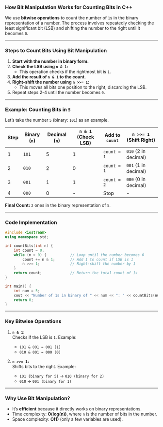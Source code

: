 ### **How Bit Manipulation Works for Counting Bits in C++**

We use **bitwise operations** to count the number of `1`s in the binary representation of a number. The process involves repeatedly checking the least significant bit (LSB) and shifting the number to the right until it becomes `0`.

---

### **Steps to Count Bits Using Bit Manipulation**

1. **Start with the number in binary form.**
2. **Check the LSB using `n & 1`:**
   - This operation checks if the rightmost bit is `1`.
3. **Add the result of `n & 1` to the count.**
4. **Right-shift the number using `n >>= 1`:**
   - This moves all bits one position to the right, discarding the LSB.
5. Repeat steps 2-4 until the number becomes `0`.

---

### **Example: Counting Bits in `5`**

Let’s take the number `5` (binary: `101`) as an example.

| Step | Binary (`n`) | Decimal (`n`) | `n & 1` (Check LSB) | Add to `count` | `n >>= 1` (Shift Right) |
|------|--------------|---------------|---------------------|----------------|-------------------------|
| 1    | `101`        | 5             | 1                   | `count = 1`    | `010` (2 in decimal)    |
| 2    | `010`        | 2             | 0                   | `count = 1`    | `001` (1 in decimal)    |
| 3    | `001`        | 1             | 1                   | `count = 2`    | `000` (0 in decimal)    |
| 4    | `000`        | 0             | -                   | Stop           | -                       |

**Final Count:** `2` ones in the binary representation of `5`.

---

### **Code Implementation**

```cpp
#include <iostream>
using namespace std;

int countBits(int n) {
    int count = 0;
    while (n > 0) {           // Loop until the number becomes 0
        count += n & 1;       // Add 1 to count if LSB is 1
        n >>= 1;              // Right-shift the number by 1
    }
    return count;             // Return the total count of 1s
}

int main() {
    int num = 5;
    cout << "Number of 1s in binary of " << num << ": " << countBits(num) << endl;
    return 0;
}
```

---

### **Key Bitwise Operations**
1. **`n & 1`:**  
   Checks if the LSB is `1`. Example:  
   - `101 & 001 = 001 (1)`
   - `010 & 001 = 000 (0)`

2. **`n >>= 1`:**  
   Shifts bits to the right. Example:  
   - `101 (binary for 5)` → `010 (binary for 2)`  
   - `010` → `001 (binary for 1)`

---

### **Why Use Bit Manipulation?**
- It’s **efficient** because it directly works on binary representations.
- Time complexity: **O(log(n))**, where `n` is the number of bits in the number.
- Space complexity: **O(1)** (only a few variables are used).